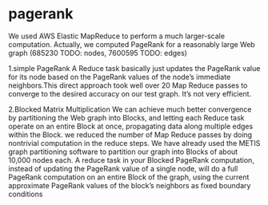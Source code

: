 # pagerank
We used AWS Elastic MapReduce to perform a much larger-scale computation. Actually, we computed PageRank for a reasonably 
large Web graph (685230 TODO: nodes, 7600595 TODO: edges) 

1.simple PageRank 
A Reduce task basically just updates the PageRank value for its node based on the PageRank values of the node’s immediate 
neighbors.This direct approach took well over 20 Map Reduce passes to converge to the desired accuracy on our test graph.
It’s not very efficient. 

2.Blocked Matrix Multiplication
We can achieve much better convergence by partitioning the Web graph into Blocks, and letting each Reduce task operate on 
an entire Block at once, propagating data along multiple edges within the Block. we reduced the number of Map Reduce passes 
by doing nontrivial computation in the reduce steps. We have already used the METIS graph partitioning software to partition 
our graph into Blocks of about 10,000 nodes each. A reduce task in your Blocked PageRank computation, instead of updating the
PageRank value of a single node, will do a full PageRank computation on an entire Block of the graph, using the current 
approximate PageRank values of the block’s neighbors as fixed boundary conditions

